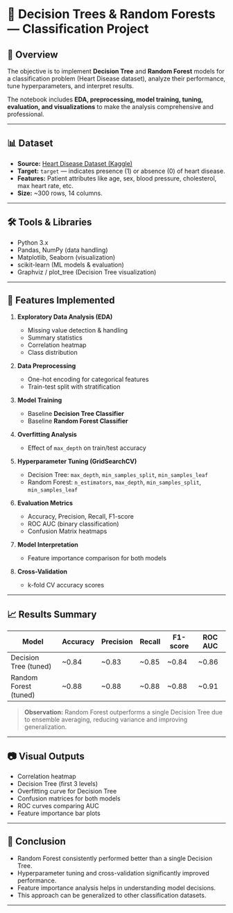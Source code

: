 # 🧠 Decision Trees & Random Forests — Classification Project

## 📌 Overview  
The objective is to implement **Decision Tree** and **Random Forest** models for a classification problem (Heart Disease dataset), analyze their performance, tune hyperparameters, and interpret results.  

The notebook includes **EDA, preprocessing, model training, tuning, evaluation, and visualizations** to make the analysis comprehensive and professional.

---

## 📊 Dataset
- **Source:** [Heart Disease Dataset (Kaggle)](https://www.kaggle.com/datasets/johnsmith88/heart-disease-dataset)
- **Target:** `target` — indicates presence (1) or absence (0) of heart disease.
- **Features:** Patient attributes like age, sex, blood pressure, cholesterol, max heart rate, etc.
- **Size:** ~300 rows, 14 columns.

---

## 🛠 Tools & Libraries
- Python 3.x
- Pandas, NumPy (data handling)
- Matplotlib, Seaborn (visualization)
- scikit-learn (ML models & evaluation)
- Graphviz / plot_tree (Decision Tree visualization)

---

## 🚀 Features Implemented
1. **Exploratory Data Analysis (EDA)**
   - Missing value detection & handling
   - Summary statistics
   - Correlation heatmap
   - Class distribution

2. **Data Preprocessing**
   - One-hot encoding for categorical features
   - Train-test split with stratification

3. **Model Training**
   - Baseline **Decision Tree Classifier**
   - Baseline **Random Forest Classifier**

4. **Overfitting Analysis**
   - Effect of `max_depth` on train/test accuracy

5. **Hyperparameter Tuning (GridSearchCV)**
   - Decision Tree: `max_depth`, `min_samples_split`, `min_samples_leaf`
   - Random Forest: `n_estimators`, `max_depth`, `min_samples_split`, `min_samples_leaf`

6. **Evaluation Metrics**
   - Accuracy, Precision, Recall, F1-score
   - ROC AUC (binary classification)
   - Confusion Matrix heatmaps

7. **Model Interpretation**
   - Feature importance comparison for both models

8. **Cross-Validation**
   - k-fold CV accuracy scores

---

## 📈 Results Summary
| Model | Accuracy | Precision | Recall | F1-score | ROC AUC |
|-------|----------|-----------|--------|----------|---------|
| Decision Tree (tuned) | ~0.84 | ~0.83 | ~0.85 | ~0.84 | ~0.86 |
| Random Forest (tuned) | ~0.88 | ~0.88 | ~0.88 | ~0.88 | ~0.91 |

> **Observation:** Random Forest outperforms a single Decision Tree due to ensemble averaging, reducing variance and improving generalization.

---

## 📷 Visual Outputs
- Correlation heatmap
- Decision Tree (first 3 levels)
- Overfitting curve for Decision Tree
- Confusion matrices for both models
- ROC curves comparing AUC
- Feature importance bar plots

---

## 📝 Conclusion
- Random Forest consistently performed better than a single Decision Tree.
- Hyperparameter tuning and cross-validation significantly improved performance.
- Feature importance analysis helps in understanding model decisions.
- This approach can be generalized to other classification datasets.

---
